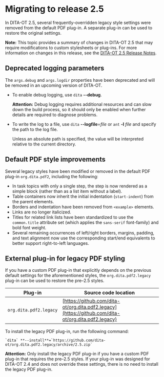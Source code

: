 # Migrating to release 2.5

In DITA-OT 2.5, several frequently-overridden legacy style settings were removed from the default PDF plug-in. A separate plug-in can be used to restore the original settings.

**Note:** This topic provides a summary of changes in DITA-OT 2.5 that may require modifications to custom stylesheets or plug-ins. For more information on changes in this release, see the [DITA-OT 2.5 Release Notes](https://www.dita-ot.org/2.5/release-notes/).

## Deprecated logging parameters

The `args.debug` and `args.logdir` properties have been deprecated and will be removed in an upcoming version of DITA-OT.

-   To enable debug logging, use `dita` **--debug**.

    **Attention:** Debug logging requires additional resources and can slow down the build process, so it should only be enabled when further details are required to diagnose problems.

-   To write the log to a file, use `dita` **--logfile**=*file* or `ant` **-l** *file* and specify the path to the log file.

    Unless an absolute path is specified, the value will be interpreted relative to the current directory.


## Default PDF style improvements

Several legacy styles have been modified or removed in the default PDF plug-in `org.dita.pdf2`, including the following:

-   In task topics with only a single step, the step is now rendered as a simple block \(rather than as a list item without a label\).
-   Table containers now inherit the initial indentation \(`start-indent`\) from the parent elements.
-   Borders and indentation have been removed from `<example>` elements.
-   Links are no longer italicized.
-   Titles for related link lists have been standardized to use the `common.title` attribute set \(which applies the `sans-serif` font-family\) and bold font weight.
-   Several remaining occurrences of left/right borders, margins, padding, and text alignment now use the corresponding start/end equivalents to better support right-to-left languages.

## External plug-in for legacy PDF styling

If you have a custom PDF plug-in that explicitly depends on the previous default settings for the aforementioned styles, the `org.dita.pdf2.legacy` plug-in can be used to restore the pre–2.5 styles.

|Plug-in|Source code location|
|-------|--------------------|
|`org.dita.pdf2.legacy`|[https://github.com/dita-ot/org.dita.pdf2.legacy](https://github.com/dita-ot/org.dita.pdf2.legacy)|

To install the legacy PDF plug-in, run the following command:

```
`dita` **--install**=`https://github.com/dita-ot/org.dita.pdf2.legacy/archive/2.5.zip`
```

**Attention:** Only install the legacy PDF plug-in if you have a custom PDF plug-in that requires the pre–2.5 styles. If your plug-in was designed for DITA-OT 2.4 and does not override these settings, there is no need to install the legacy PDF plug-in.

